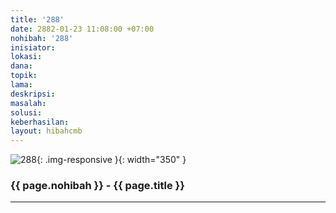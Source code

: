 ```yaml
---
title: '288'
date: 2882-01-23 11:08:00 +07:00
nohibah: '288'
inisiator:
lokasi:
dana:
topik:
lama:
deskripsi:
masalah:
solusi:
keberhasilan:
layout: hibahcmb
---
```


![288](/static/img/hibahcmb/288.png){: .img-responsive }{: width="350" }

### {{ page.nohibah }} - {{ page.title }}

---
